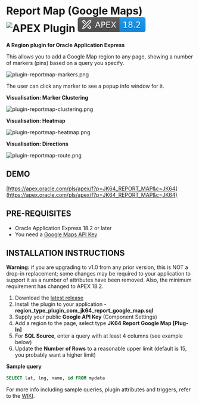 # Report Map (Google Maps) ![APEX Plugin](https://cdn.rawgit.com/Dani3lSun/apex-github-badges/b7e95341/badges/apex-plugin-badge.svg) ![APEX 18.2](https://github.com/Dani3lSun/apex-github-badges/blob/master/badges/apex-18_2-badge.svg)

**A Region plugin for Oracle Application Express**

This allows you to add a Google Map region to any page, showing a number of markers (pins) based on a query you specify. 

![plugin-reportmap-markers.png](https://raw.githubusercontent.com/jeffreykemp/jk64-plugin-reportmap/release-1-0/src/plugin-reportmap-markers.png)

The user can click any marker to see a popup info window for it.

**Visualisation: Marker Clustering**

![plugin-reportmap-clustering.png](https://raw.githubusercontent.com/jeffreykemp/jk64-plugin-reportmap/release-1-0/src/plugin-reportmap-clustering.png)

**Visualisation: Heatmap**

![plugin-reportmap-heatmap.png](https://raw.githubusercontent.com/jeffreykemp/jk64-plugin-reportmap/release-1-0/src/plugin-reportmap-heatmap.png)

**Visualisation: Directions**

![plugin-reportmap-route.png](https://raw.githubusercontent.com/jeffreykemp/jk64-plugin-reportmap/release-1-0/src/plugin-reportmap-route.png)

## DEMO ##

[https://apex.oracle.com/pls/apex/f?p=JK64_REPORT_MAP&c=JK64](https://apex.oracle.com/pls/apex/f?p=JK64_REPORT_MAP&c=JK64)

## PRE-REQUISITES ##

* Oracle Application Express 18.2 or later
* You need a [Google Maps API Key](https://developers.google.com/maps/documentation/javascript/get-api-key#get-an-api-key)

## INSTALLATION INSTRUCTIONS ##

**Warning:** if you are upgrading to v1.0 from any prior version, this is NOT a drop-in replacement; some changes may be required to your application to support it as a number of attributes have been removed. Also, the minimum requirement has changed to APEX 18.2.

1. Download the [latest release](https://github.com/jeffreykemp/jk64-plugin-reportmap/releases/latest)
2. Install the plugin to your application - **region_type_plugin_com_jk64_report_google_map.sql**
3. Supply your public **Google API Key** (Component Settings)
4. Add a region to the page, select type **JK64 Report Google Map [Plug-In]**
5. For **SQL Source**, enter a query with at least 4 columns (see example below)
6. Update the **Number of Rows** to a reasonable upper limit (default is 15, you probably want a higher limit)

**Sample query**

```sql
SELECT lat, lng, name, id FROM mydata
```

For more info including sample queries, plugin attributes and triggers, refer to the [WIKI](https://github.com/jeffreykemp/jk64-plugin-reportmap/wiki).
